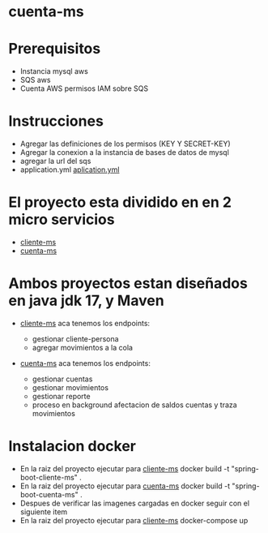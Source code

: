 # cuenta-ms

# Prerequisitos

- Instancia mysql aws
- SQS aws
- Cuenta AWS permisos IAM sobre SQS

# Instrucciones

- Agregar las definiciones de los permisos (KEY Y SECRET-KEY)
- Agregar la conexion a la instancia de bases de datos de mysql
- agregar la url del sqs
- application.yml [aplication.yml](/src/main/resources/application.yml)


# El proyecto esta dividido en en 2 micro servicios
- [cliente-ms](https://github.com/faustospina/cliente-ms)
- [cuenta-ms](https://github.com/faustospina/cuenta-ms)


# Ambos proyectos estan diseñados en java jdk 17, y Maven

- [cliente-ms](https://github.com/faustospina/cliente-ms) aca tenemos los endpoints:
    - gestionar cliente-persona
    - agregar movimientos a la cola

- [cuenta-ms](https://github.com/faustospina/cuenta-ms) aca tenemos los endpoints:
    - gestionar cuentas
    - gestionar movimientos
    - gestionar reporte
    - proceso en background afectacion de saldos cuentas y traza movimientos

# Instalacion docker
- En la raiz del proyecto ejecutar para [cliente-ms](https://github.com/faustospina/cliente-ms) docker build -t "spring-boot-cliente-ms" .
- En la raiz del proyecto ejecutar para [cuenta-ms](https://github.com/faustospina/cuenta-ms) docker build -t "spring-boot-cuenta-ms" .
- Despues de verificar las imagenes cargadas en docker seguir con el siguiente item
- En la raiz del proyecto ejecutar para [cliente-ms](https://github.com/faustospina/cliente-ms) docker-compose up

